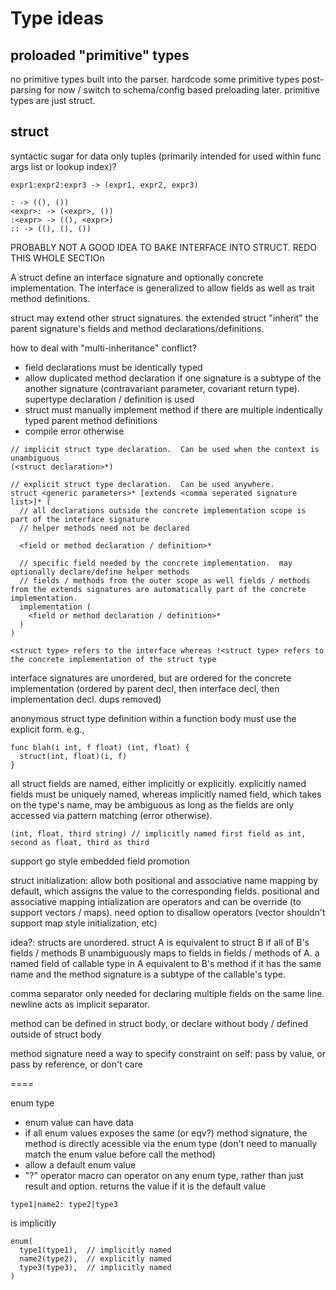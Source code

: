 # Type ideas

## proloaded "primitive" types

no primitive types built into the parser. hardcode some primitive types post-parsing for now / switch to schema/config based preloading later.  primitive types are just struct.

## struct


syntactic sugar for data only tuples (primarily intended for used within func args list or lookup index)?
```
expr1:expr2:expr3 -> (expr1, expr2, expr3)

: -> ((), ())
<expr>: -> (<expr>, ())
:<expr> -> ((), <expr>)
:: -> ((), (), ())

```


PROBABLY NOT A GOOD IDEA TO BAKE INTERFACE INTO STRUCT.  REDO THIS WHOLE SECTIOn

A struct define an interface signature and optionally concrete implementation.  The interface is generalized to allow fields as well as trait method definitions.

struct may extend other struct signatures.  the extended struct "inherit" the parent signature's fields and method declarations/definitions.

how to deal with "multi-inheritance" conflict?
- field declarations must be identically typed
- allow duplicated method declaration if one signature is a subtype of the another signature (contravariant parameter, covariant return type).  supertype declaration / definition is used
- struct must manually implement method if there are multiple indentically typed parent method definitions
- compile error otherwise

```
// implicit struct type declaration.  Can be used when the context is unambiguous
(<struct declaration>*)

// explicit struct type declaration.  Can be used anywhere.
struct <generic parameters>* [extends <comma seperated signature list>]* (
  // all declarations outside the concrete implementation scope is part of the interface signature
  // helper methods need not be declared

  <field or method declaration / definition>*

  // specific field needed by the concrete implementation.  may optionally declare/define helper methods
  // fields / methods from the outer scope as well fields / methods from the extends signatures are automatically part of the concrete implementation.
  implementation (
    <field or method declaration / definition>*
  )
)

<struct type> refers to the interface whereas !<struct type> refers to the concrete implementation of the struct type
```

interface signatures are unordered, but are ordered for the concrete implementation (ordered by parent decl, then interface decl, then implementation decl.  dups removed)

anonymous struct type definition within a function body must use the explicit form. e.g.,
```
func blah(i int, f float) (int, float) {
  struct(int, float)(i, f)
}
```

all struct fields are named, either implicitly or explicitly.  explicitly named fields must be uniquely named, whereas implicitly named field, which takes on the type's name, may be ambiguous as long as the fields are only accessed via pattern matching (error otherwise).

```
(int, float, third string) // implicitly named first field as int, second as float, third as third
```

support go style embedded field promotion

struct initialization: allow both positional and associative name mapping by default, which assigns the value to the corresponding fields.  positional and associative mapping intialization are operators and can be override (to support vectors / maps).  need option to disallow operators (vector shouldn't support map style initialization, etc)

idea?: structs are unordered.  struct A is equivalent to struct B if all of B's fields / methods B unambiguously maps to fields in fields / methods of A.  a named field of callable type in A equivalent to B's method if it has the same name and the method signature is a subtype of the callable's type.

comma separator only needed for declaring multiple fields on the same line.  newline acts as implicit separator.

method can be defined in struct body, or declare without body / defined outside of struct body


method signature need a way to specify constraint on self: pass by value, or pass by reference, or don't care

====

enum type
- enum value can have data
- if all enum values exposes the same (or eqv?) method signature, the method is directly acessible via the enum type (don't need to manually match the enum value before call the method)
- allow a default enum value
- "?" operator macro can operator on any enum type, rather than just result and option.  returns the value if it is the default value

```
type1|name2: type2|type3
```

is implicitly
```
enum(
  type1(type1),  // implicitly named
  name2(type2),  // explicitly named
  type3(type3),  // implicitly named
)
```

